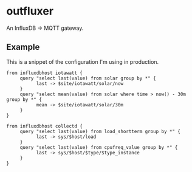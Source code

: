 # outfluxer

An InfluxDB → MQTT gateway.

## Example

This is a snippet of the configuration I'm using in production.

```
from influxdbhost iotawatt {
     query "select last(value) from solar group by *" {
           last -> $site/iotawatt/solar/now
     }
     query "select mean(value) from solar where time > now() - 30m group by *" {
           mean -> $site/iotawatt/solar/30m
     }
}

from influxdbhost collectd {
     query "select last(value) from load_shortterm group by *" {
           last -> sys/$host/load
     }
     query "select last(value) from cpufreq_value group by *" {
           last -> sys/$host/$type/$type_instance
     }
}
```
